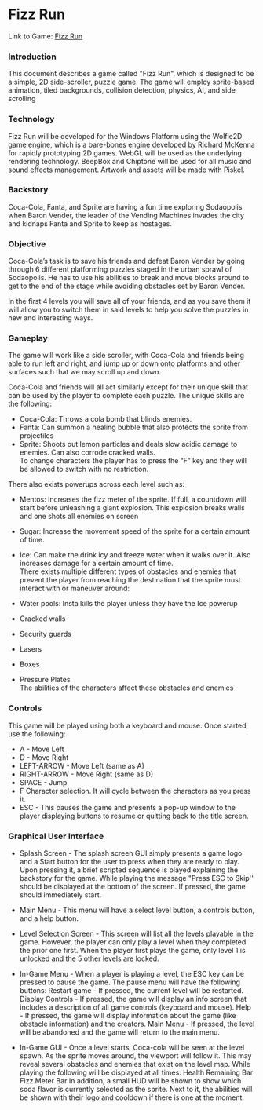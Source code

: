 # Fizz Run

Link to Game: [Fizz Run](https://fizz-run.firebaseapp.com/final-product/dist/index.html)
### Introduction

This document describes a game called "Fizz Run", which is designed to be a simple, 2D side-scroller, puzzle game. The game will employ sprite-based animation, tiled backgrounds, collision detection, physics, AI, and side scrolling

### Technology

Fizz Run will be developed for the Windows Platform using the Wolfie2D game engine, which is a bare-bones engine developed by Richard McKenna for rapidly prototyping 2D games. WebGL will be used as the underlying rendering technology. BeepBox and Chiptone will be used for all music and sound effects management. Artwork and assets will be made with Piskel.

### Backstory

Coca-Cola, Fanta, and Sprite are having a fun time exploring Sodaopolis when Baron Vender, the leader of the Vending Machines invades the city and kidnaps Fanta and Sprite to keep as hostages.

### Objective

Coca-Cola’s task is to save his friends and defeat Baron Vender by going through 6 different platforming puzzles staged in the urban sprawl of Sodaopolis. He has to use his abilities to break and move blocks around to get to the end of the stage while avoiding obstacles set by Baron Vender.

In the first 4 levels you will save all of your friends, and as you save them it will allow you to switch them in said levels to help you solve the puzzles in new and interesting ways.

### Gameplay

The game will work like a side scroller, with Coca-Cola and friends being able to run left and right, and jump up or down onto platforms and other surfaces such that we may scroll up and down.

Coca-Cola and friends will all act similarly except for their unique skill that can be used by the player to complete each puzzle. The unique skills are the following:

-   Coca-Cola: Throws a cola bomb that blinds enemies.
-   Fanta: Can summon a healing bubble that also protects the sprite from projectiles
-   Sprite: Shoots out lemon particles and deals slow acidic damage to enemies. Can also corrode cracked walls.  
    To change characters the player has to press the “F” key and they will be allowed to switch with no restriction.

There also exists powerups across each level such as:

-   Mentos: Increases the fizz meter of the sprite. If full, a countdown will start before unleashing a giant explosion. This explosion breaks walls and one shots all enemies on screen
-   Sugar: Increase the movement speed of the sprite for a certain amount of time.
-   Ice: Can make the drink icy and freeze water when it walks over it. Also increases damage for a certain amount of time.  
    There exists multiple different types of obstacles and enemies that prevent the player from reaching the destination that the sprite must interact with or maneuver around:

-   Water pools: Insta kills the player unless they have the Ice powerup
-   Cracked walls
-   Security guards
-   Lasers
-   Boxes
-   Pressure Plates  
    The abilities of the characters affect these obstacles and enemies

### Controls

This game will be played using both a keyboard and mouse. Once started, use the following:

-   A - Move Left
-   D - Move Right
-   LEFT-ARROW - Move Left (same as A)
-   RIGHT-ARROW - Move Right (same as D)
-   SPACE - Jump
-   F Character selection. It will cycle between the characters as you press it.
-   ESC - This pauses the game and presents a pop-up window to the player displaying buttons to resume or quitting back to the title screen.

### Graphical User Interface 

-  Splash Screen - The splash screen GUI simply presents a game logo and a Start button for the user to press when they are ready to play. Upon pressing it, a brief scripted sequence is played explaining the backstory for the game. While playing the message "Press ESC to Skip'' should be displayed at the bottom of the screen. If pressed, the game should immediately start.

-  Main Menu - This menu will have a select level button, a controls button, and a help button.

-  Level Selection Screen - This screen will list all the levels playable in the game. However, the player can only play a level when they completed the prior one first. When the player first plays the game, only level 1 is unlocked and the 5 other levels are locked.

-  In-Game Menu - When a player is playing a level, the ESC key can be pressed to pause the game. The pause menu will have the following buttons:
Restart game - If pressed, the current level will be restarted.
Display Controls - If pressed, the game will display an info screen that includes a description of all game controls (keyboard and mouse).
Help - If pressed, the game will display information about the game (like obstacle information) and the creators.
Main Menu - If pressed, the level will be abandoned and the game will return to the main menu.

-  In-Game GUI - Once a level starts, Coca-cola will be seen at the level spawn. As the sprite moves around, the viewport will follow it. This may reveal several obstacles and enemies that exist on the level map. While playing the following will be displayed at all times:
Health Remaining Bar
Fizz Meter Bar
In addition, a small HUD will be shown to show which soda flavor is currently selected as the sprite. Next to it, the abilities will be shown with their logo and cooldown if there is one at the moment.